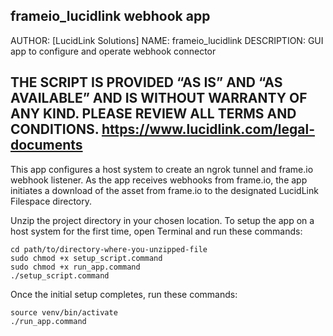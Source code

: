  frameio_lucidlink webhook app
 ------------------------------------------------------------------
 AUTHOR: [LucidLink Solutions]
 NAME: frameio_lucidlink
 DESCRIPTION: GUI app to configure and operate webhook connector


 THE SCRIPT IS PROVIDED “AS IS” AND “AS AVAILABLE” AND IS WITHOUT
 WARRANTY OF ANY KIND. PLEASE REVIEW ALL TERMS AND CONDITIONS.
 https://www.lucidlink.com/legal-documents
 ------------------------------------------------------------------


This app configures a host system to create an ngrok tunnel and frame.io webhook listener. As the app receives webhooks from frame.io, the app initiates a download of the asset from frame.io to the designated LucidLink Filespace directory.

Unzip the project directory in your chosen location. To setup the app on a host system for the first time, open Terminal and run these commands:

```
cd path/to/directory-where-you-unzipped-file
sudo chmod +x setup_script.command
sudo chmod +x run_app.command
./setup_script.command
```

Once the initial setup completes, run these commands:

```
source venv/bin/activate
./run_app.command
```
